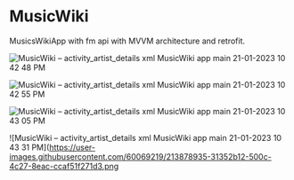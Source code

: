 # MusicWiki
MusicsWikiApp with fm api with MVVM architecture and retrofit.

![MusicWiki – activity_artist_details xml  MusicWiki app main  21-01-2023 10 42 48 PM](https://user-images.githubusercontent.com/60069219/213878913-ad232dd5-546a-41d0-99d0-f6b9ac09ff9d.png)

![MusicWiki – activity_artist_details xml  MusicWiki app main  21-01-2023 10 42 55 PM](https://user-images.githubusercontent.com/60069219/213878922-798fefea-cb38-490a-85e1-00523a93ebbd.png)

![MusicWiki – activity_artist_details xml  MusicWiki app main  21-01-2023 10 43 05 PM](https://user-images.githubusercontent.com/60069219/213878924-b82f3553-1a16-4244-8531-98fc742c0538.png)

![MusicWiki – activity_artist_details xml  MusicWiki app main  21-01-2023 10 43 31 PM](https://user-images.githubusercontent.com/60069219/213878935-31352b12-500c-4c27-8eac-ccaf51f271d3.png
